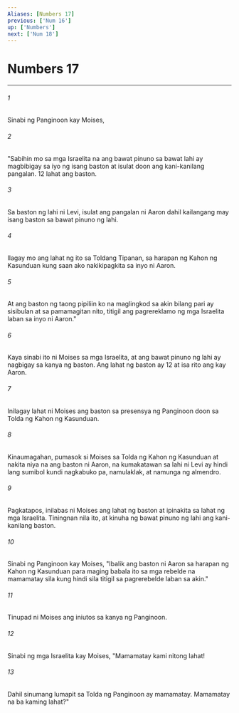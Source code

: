 ```yaml
---
Aliases: [Numbers 17]
previous: ['Num 16']
up: ['Numbers']
next: ['Num 18']
---
```

# Numbers 17

***


###### 1 


Sinabi ng Panginoon kay Moises, 


###### 2 


"Sabihin mo sa mga Israelita na ang bawat pinuno sa bawat lahi ay magbibigay sa iyo ng isang baston at isulat doon ang kani-kanilang pangalan. 12 lahat ang baston. 


###### 3 


Sa baston ng lahi ni Levi, isulat ang pangalan ni Aaron dahil kailangang may isang baston sa bawat pinuno ng lahi. 


###### 4 


Ilagay mo ang lahat ng ito sa Toldang Tipanan, sa harapan ng Kahon ng Kasunduan kung saan ako nakikipagkita sa inyo ni Aaron. 


###### 5 


At ang baston ng taong pipiliin ko na maglingkod sa akin bilang pari ay sisibulan at sa pamamagitan nito, titigil ang pagrereklamo ng mga Israelita laban sa inyo ni Aaron." 


###### 6 


Kaya sinabi ito ni Moises sa mga Israelita, at ang bawat pinuno ng lahi ay nagbigay sa kanya ng baston. Ang lahat ng baston ay 12 at isa rito ang kay Aaron. 


###### 7 


Inilagay lahat ni Moises ang baston sa presensya ng Panginoon doon sa Tolda ng Kahon ng Kasunduan. 


###### 8 


Kinaumagahan, pumasok si Moises sa Tolda ng Kahon ng Kasunduan at nakita niya na ang baston ni Aaron, na kumakatawan sa lahi ni Levi ay hindi lang sumibol kundi nagkabuko pa, namulaklak, at namunga ng almendro. 


###### 9 


Pagkatapos, inilabas ni Moises ang lahat ng baston at ipinakita sa lahat ng mga Israelita. Tiningnan nila ito, at kinuha ng bawat pinuno ng lahi ang kani-kanilang baston. 


###### 10 


Sinabi ng Panginoon kay Moises, "Ibalik ang baston ni Aaron sa harapan ng Kahon ng Kasunduan para maging babala ito sa mga rebelde na mamamatay sila kung hindi sila titigil sa pagrerebelde laban sa akin." 


###### 11 


Tinupad ni Moises ang iniutos sa kanya ng Panginoon. 


###### 12 


Sinabi ng mga Israelita kay Moises, "Mamamatay kami nitong lahat! 


###### 13 


Dahil sinumang lumapit sa Tolda ng Panginoon ay mamamatay. Mamamatay na ba kaming lahat?"
